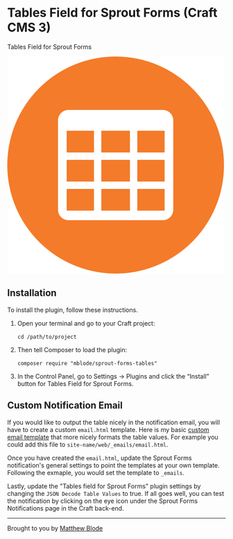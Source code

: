 # Tables Field for Sprout Forms (Craft CMS 3)

Tables Field for Sprout Forms

![Screenshot](resources/img/plugin-logo.png)

## Installation

To install the plugin, follow these instructions.

1. Open your terminal and go to your Craft project:

       cd /path/to/project

2. Then tell Composer to load the plugin:

       composer require "mblode/sprout-forms-tables"

3. In the Control Panel, go to Settings → Plugins and click the “Install” button for Tables Field for Sprout Forms.

## Custom Notification Email

If you would like to output the table nicely in the notification email, you will have to create a custom `email.html` template. Here is my basic [custom email template](email.html) that more nicely formats the table values. For example you could add this file to `site-name/web/_emails/email.html`.

Once you have created the `email.html`, update the Sprout Forms notification's general settings to point the templates at your own template. Following the exmaple, you would set the template to `_emails`.

Lastly, update the "Tables field for Sprout Forms" plugin settings by changing the `JSON Decode Table Values` to true. If all goes well, you can test the notification by clicking on the eye icon under the Sprout Forms Notifications page in the Craft back-end.

-----

Brought to you by [Matthew Blode](https://matthewblode.com/)
